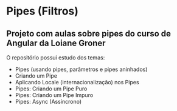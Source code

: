 # Pipes (Filtros)

## Projeto com aulas sobre pipes do curso de Angular da Loiane Groner

O repositório possui estudo dos temas:

- Pipes (usando pipes, parâmetros e pipes aninhados)
- Criando um Pipe
- Aplicando Locale (internacionalização) nos Pipes
- Pipes: Criando um Pipe Puro
- Pipes: Criando um Pipe Impuro
- Pipes: Async (Assíncrono)
